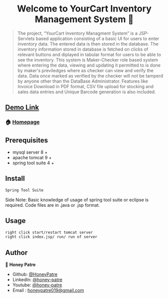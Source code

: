 <h1 align="center">Welcome to YourCart Inventory Management System 👋</h1>


> The project, “YourCart Inventory Managment System” is a JSP- Servlets based application consisting of a basic UI for users to enter inventory data. The entered data is then stored in the database. The inventory information stored in database is fetched on clicks of relevant buttons and diplayed in tabular format for users to be able to see the inventory. This system is Maker-Checker role based system where entering the data, viewing and updating it permitted to is done by maker's previledges where as checker can view and verify the data. Data once marked as verified by the checker will not be tamperd by anyone other than the DataBase Administrator. Features like Invoice Download in PDF format, CSV file upload for stocking and sales data entries and Unique Barcode generation is also included.

## [Demo Link](https://www.youtube.com/watch?v=uwglGJBwwDE)
### 🏠 [Homepage](https://github.com/HoneyPatre/)

## Prerequisites

- mysql server 8 +
- apache tomcat 9 +
- spring tool suite 4 +

## Install

```sh
Spring Tool Suite
```

Side Note: Basic knowledge of usage of spring tool suite or eclipse is required. Code files are in .java or .jsp format.
## Usage

```sh
right click start/restart tomcat server
right click index.jsp/ run/ run of server
```

## Author

👤 **Honey Patre**

* Github: [@HoneyPatre](https://github.com/HoneyPatre)
* LinkedIn: [@honey-patre](https://linkedin.com/in/honey-patre-b87591178)
* Youtube: [@honey-patre](https://www.youtube.com/channel/UCVFMjbTF1qmD3YrABDjc40Q)
* Email    :  honeypatre019@gmail.com
